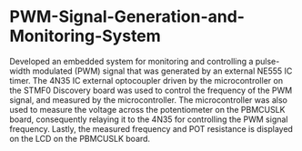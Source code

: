 # PWM-Signal-Generation-and-Monitoring-System

Developed an embedded system for monitoring and controlling a pulse-width modulated (PWM) signal that was generated by an external NE555 IC timer. The 4N35 IC external optocoupler driven by the microcontroller on the STMF0 Discovery board was used to control the frequency of the PWM signal, and measured by the microcontroller. The microcontroller was also used to measure the voltage across the potentiometer on the PBMCUSLK board, consequently relaying it to the 4N35 for controlling the PWM signal frequency. Lastly, the measured frequency and POT resistance is displayed on the LCD on the PBMCUSLK board. 
